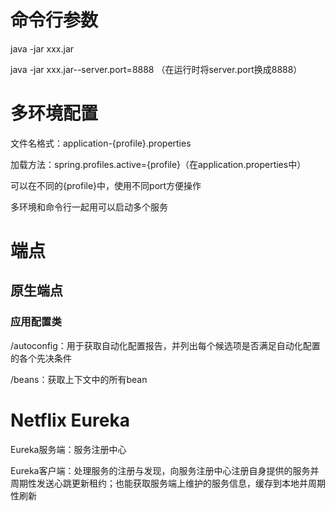 # 命令行参数
java -jar xxx.jar

java -jar xxx.jar--server.port=8888
（在运行时将server.port换成8888）

# 多环境配置
文件名格式：application-{profile}.properties

加载方法：spring.profiles.active={profile}（在application.properties中）

可以在不同的{profile}中，使用不同port方便操作

多环境和命令行一起用可以启动多个服务

# 端点

## 原生端点
### 应用配置类
/autoconfig：用于获取自动化配置报告，并列出每个候选项是否满足自动化配置的各个先决条件

/beans：获取上下文中的所有bean

# Netflix Eureka
Eureka服务端：服务注册中心

Eureka客户端：处理服务的注册与发现，向服务注册中心注册自身提供的服务并周期性发送心跳更新租约；也能获取服务端上维护的服务信息，缓存到本地并周期性刷新